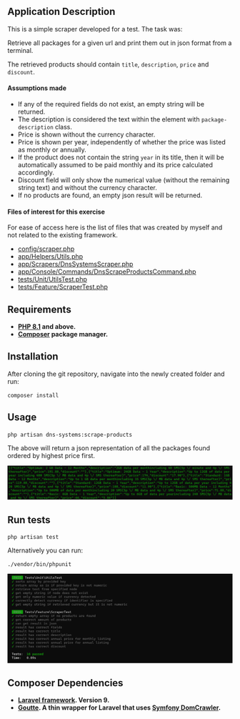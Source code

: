 
## Application Description

This is a simple scraper developed for a test. The task was:

Retrieve all packages for a given url and print them out in json format from a terminal.

The retrieved products should contain `title`, `description`, `price` and `discount`.

#### Assumptions made
- If any of the required fields do not exist, an empty string will be returned.
- The description is considered the text within the element with `package-description` class.
- Price is shown without the currency character.
- Price is shown per year, independently of whether the price was listed as monthly or annually.
- If the product does not contain the string `year` in its title, then it will be automatically assumed to be paid monthly
    and its price calculated accordingly.
- Discount field will only show the numerical value (without the remaining string text) and without the currency character. 
- If no products are found, an empty json result will be returned.

#### Files of interest for this exercise
For ease of access here is the list of files that was created by myself and not related to the existing framework.
- [config/scraper.php](config/scraper.php)
- [app/Helpers/Utils.php](app/Helpers/Utils.php)
- [app/Scrapers/DnsSystemsScraper.php](app/Scrapers/DnsSystemsScraper.php)
- [app/Console/Commands/DnsScrapeProductsCommand.php](app/Console/Commands/DnsScrapeProductsCommand.php)
- [tests/Unit/UtilsTest.php](tests/Unit/UtilsTest.php)
- [tests/Feature/ScraperTest.php](tests/Feature/ScraperTest.php)

## Requirements
- **[PHP 8.1](https://www.php.net/) and above.**
- **[Composer](https://getcomposer.org/) package manager.**

## Installation

After cloning the git repository, navigate into the newly created folder and run:

```
composer install
```

## Usage

```
php artisan dns-systems:scrape-products
```

The above will return a json representation of all the packages found ordered by highest price first.

<img src="command-result.png" alt="Command Result">

## Run tests
```
php artisan test
```
Alternatively you can run:
```
./vendor/bin/phpunit
```
<img src="test-result.png" alt="Test Results">

## Composer Dependencies

- **[Laravel framework](https://laravel.com). Version 9.**
- **[Goutte](https://github.com/dweidner/laravel-goutte). A thin wrapper for Laravel that uses [Symfony DomCrawler](https://symfony.com/doc/current/components/dom_crawler.html).**
